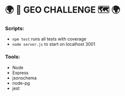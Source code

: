 # :earth_africa: :scotland: GEO CHALLENGE :world_map: :earth_africa:

### Scripts:

- `npm test` runs all tests with coverage
- `node server.js` to start on localhost 3001

### Tools:

- Node
- Express
- jsonschema
- node-pg
- jest

